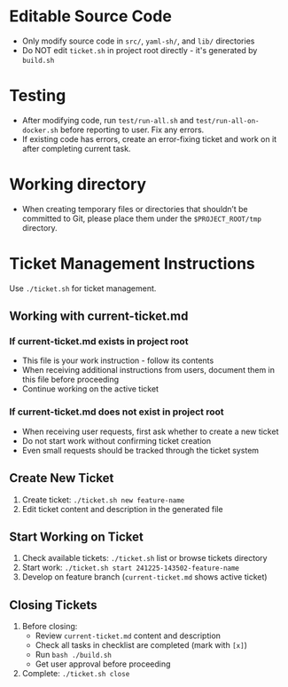 # Editable Source Code
- Only modify source code in `src/`, `yaml-sh/`, and `lib/` directories
- Do NOT edit `ticket.sh` in project root directly - it's generated by `build.sh`

# Testing
- After modifying code, run `test/run-all.sh` and `test/run-all-on-docker.sh` before reporting to user. Fix any errors.
- If existing code has errors, create an error-fixing ticket and work on it after completing current task.

# Working directory
- When creating temporary files or directories that shouldn’t be committed to Git, please place them under the `$PROJECT_ROOT/tmp` directory.

# Ticket Management Instructions

Use `./ticket.sh` for ticket management.

## Working with current-ticket.md

### If current-ticket.md exists in project root
- This file is your work instruction - follow its contents
- When receiving additional instructions from users, document them in this file before proceeding
- Continue working on the active ticket

### If current-ticket.md does not exist in project root
- When receiving user requests, first ask whether to create a new ticket
- Do not start work without confirming ticket creation
- Even small requests should be tracked through the ticket system

## Create New Ticket

1. Create ticket: `./ticket.sh new feature-name`
2. Edit ticket content and description in the generated file

## Start Working on Ticket

1. Check available tickets: `./ticket.sh` list or browse tickets directory
2. Start work: `./ticket.sh start 241225-143502-feature-name`
3. Develop on feature branch (`current-ticket.md` shows active ticket)

## Closing Tickets

1. Before closing:
   - Review `current-ticket.md` content and description
   - Check all tasks in checklist are completed (mark with `[x]`)
   - Run `bash ./build.sh`
   - Get user approval before proceeding
2. Complete: `./ticket.sh close`

